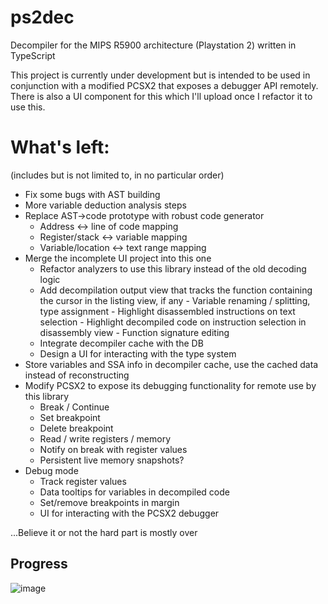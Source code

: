 # ps2dec
Decompiler for the MIPS R5900 architecture (Playstation 2) written in TypeScript

This project is currently under development but is intended to be used in conjunction with a modified PCSX2 that exposes a debugger API remotely.
There is also a UI component for this which I'll upload once I refactor it to use this.

# What's left:
(includes but is not limited to, in no particular order)
- Fix some bugs with AST building
- More variable deduction analysis steps
- Replace AST->code prototype with robust code generator
    - Address <-> line of code mapping
    - Register/stack <-> variable mapping
    - Variable/location <-> text range mapping
- Merge the incomplete UI project into this one
    - Refactor analyzers to use this library instead of the old decoding logic
    - Add decompilation output view that tracks the function containing the cursor in the listing view, if any
          - Variable renaming / splitting, type assignment
          - Highlight disassembled instructions on text selection
          - Highlight decompiled code on instruction selection in disassembly view
          - Function signature editing
    - Integrate decompiler cache with the DB
    - Design a UI for interacting with the type system
- Store variables and SSA info in decompiler cache, use the cached data instead of reconstructing
- Modify PCSX2 to expose its debugging functionality for remote use by this library
    - Break / Continue
    - Set breakpoint
    - Delete breakpoint
    - Read / write registers / memory
    - Notify on break with register values
    - Persistent live memory snapshots?
- Debug mode
    - Track register values
    - Data tooltips for variables in decompiled code
    - Set/remove breakpoints in margin
    - UI for interacting with the PCSX2 debugger

...Believe it or not the hard part is mostly over

## Progress
![image](https://github.com/user-attachments/assets/554eee28-2640-4609-8b3f-7354f5937887)
